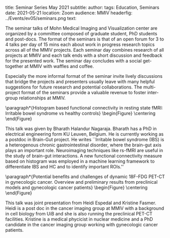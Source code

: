 title: Seminar Series May 2021
subtitle: 
author: 
tags: Education, Seminars
date: 2021-05-21
location: Zoom
audience: MMIV
headerfig: ../Events/ev05/seminars.png
text:

The seminar talks of Mohn Medical Imaging and Visualization center are organized by a committee composed of graduate student, PhD students and post-docs. The format of the seminars is that of an open forum for 3 to 4 talks per day of 15 mins each about work in progress research topics across all of the MMIV projects. Each seminar day combines research of all projects at MMIV and each talk ends with a short discussion and feedback for the presented work. The seminar day concludes with a social get-together at MMIV with waffles and coffee.

Especially the more informal format of the seminar invite lively discussions that bridge the projects and presenters usually leave with many helpful suggestions for future research and potential collaborations. The multi-project format of the seminars provide a valuable revenue to foster inter-group relationships at MMIV.

\paragraph*{Histogram based functional connectivity in resting state fMRI: Irritable bowel syndrome vs healthy controls}
\begin{Figure}
    \centering
\end{Figure}

This talk was given by Bharath Halandur Nagaraja. Bharath has a PhD in electrical engineering form KU Leuven, Belgium. He is currently working as a postdoc in Brain-Gut project. He writes ``Irritable bowel syndrome (IBS) is a heterogenous chronic gastrointestinal disorder, where the brain-gut axis plays an important role. Neuroimaging techniques like rs-fMRI are useful in the study of brain-gut interactions. A new functional connectivity measure based on histogram was employed in a machine learning framework to differentiate IBS and HC and to identify important ROIs.''

\paragraph*{Potential benefits and challenges of dynamic 18F-FDG PET-CT in gynecologic cancer. Overview and preliminary results from preclinical models and gynecologic cancer patients}
\begin{Figure}
    \centering
\end{Figure}

This talk was joint presentation from Heidi Espedal and Kristine Fasmer. Heidi is a post doc in the cancer imaging group at MMIV with a background in cell biology from UiB and she is also running the preclinical PET-CT facilities. Kristine is a medical phycicist in nuclear medicine and a PhD candidate in the cancer imaging group working with gynecologic cancer patients.
